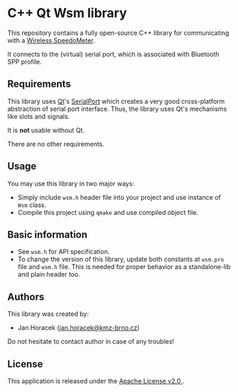 # C++ Qt Wsm library

This repository contains a fully open-source C++ library for communicating
with a [Wireless SpeedoMeter](https://github.com/kmzbrnoI/wsm-pcb).

It connects to the (virtual) serial port, which is associated with Bluetooth
SPP profile.

## Requirements

This library uses [Qt](https://www.qt.io/)'s
[SerialPort](http://doc.qt.io/qt-5/qtserialport-index.html) which creates a
very good cross-platform abstraction of serial port interface. Thus, the
library uses Qt's mechanisms like slots and signals.

It is **not** usable without Qt.

There are no other requirements.

## Usage

You may use this library in two major ways:

 * Simply include `wsm.h` header file into your project and use instance of
   `Wsm` class.
 * Compile this project using `qmake` and use compiled object file.

## Basic information

 * See `wsm.h` for API specification.
 * To change the version of this library, update both constants at `wsm.pro`
   file and `wsm.h` file. This is needed for proper behavior as a standalone-lib
   and plain header too.

## Authors

This library was created by:

 * Jan Horacek ([jan.horacek@kmz-brno.cz](mailto:jan.horacek@kmz-brno.cz))

Do not hesitate to contact author in case of any troubles!

## License

This application is released under the [Apache License v2.0
](https://www.apache.org/licenses/LICENSE-2.0).

